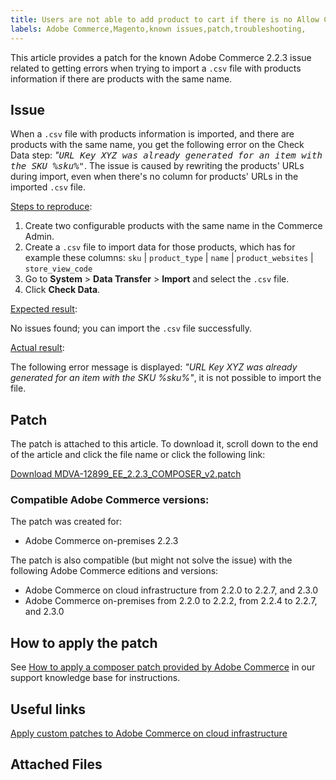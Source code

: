 ```yaml
---
title: Users are not able to add product to cart if there is no Allow Countries get selected
labels: Adobe Commerce,Magento,known issues,patch,troubleshooting,
---
```


This article provides a patch for the known Adobe Commerce 2.2.3 issue related to getting errors when trying to import a `.csv` file with products information if there are products with the same name.

## Issue

When a `.csv` file with products information is imported, and there are products with the same name, you get the following error on the Check Data step: *"<tt>URL Key XYZ was already generated for an item with the SKU %sku%"</tt>*. The issue is caused by rewriting the products' URLs during import, even when there's no column for products' URLs in the imported `.csv` file.

<ins>Steps to reproduce</ins>:

1. Create two configurable products with the same name in the Commerce Admin.
1. Create a `.csv` file to import data for those products, which has for example these columns: `sku` | `product_type` | `name` | `product_websites` | `store_view_code`
1. Go to **System** > **Data Transfer** > **Import** and select the `.csv` file.
1. Click **Check Data**.

<ins>Expected result</ins>:

 No issues found; you can import the `.csv` file successfully.

 <ins>Actual result</ins>:

 The following error message is displayed: *"URL Key XYZ was already generated for an item with the SKU %sku%"*, it is not possible to import the file.

## Patch

The patch is attached to this article. To download it, scroll down to the end of the article and click the file name or click the following link:

 [Download MDVA-12899\_EE\_2.2.3\_COMPOSER\_v2.patch](assets/MDVA-12899_EE_2.2.3_COMPOSER_v2.patch.zip)

### Compatible Adobe Commerce versions:

The patch was created for:

* Adobe Commerce on-premises 2.2.3

The patch is also compatible (but might not solve the issue) with the following Adobe Commerce editions and versions:

* Adobe Commerce on cloud infrastructure from 2.2.0 to 2.2.7, and 2.3.0
* Adobe Commerce on-premises from 2.2.0 to 2.2.2, from 2.2.4 to 2.2.7, and 2.3.0

## How to apply the patch

See [How to apply a composer patch provided by Adobe Commerce](https://support.magento.com/hc/en-us/articles/360028367731) in our support knowledge base for instructions.

## Useful links

 [Apply custom patches to Adobe Commerce on cloud infrastructure](https://devdocs.magento.com/guides/v2.3/cloud/project/project-patch.html)

## Attached Files
